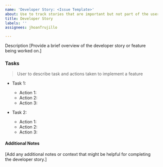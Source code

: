 ```yaml
---
name: 'Developer Story: <Issue Template>'
about: Use to track stories that are important but not part of the user requirements
title: Developer Story
labels: ''
assignees: jhoanTrujillo

---
```


Description
[Provide a brief overview of the developer story or feature being worked on.]

### Tasks
> User to describe task and actions taken to implement a feature

- Task 1:
  - Action 1:
  - Action 2:
  - Action 3:

- Task 2:
  - Action 1:
  - Action 2:
  - Action 3:

#### Additional Notes
[Add any additional notes or context that might be helpful for completing the developer story.]
